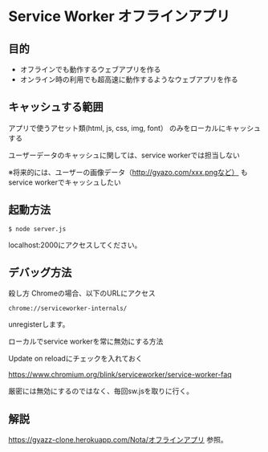 # Service Worker オフラインアプリ

## 目的

- オフラインでも動作するウェブアプリを作る
- オンライン時の利用でも超高速に動作するようなウェブアプリを作る

## キャッシュする範囲

アプリで使うアセット類(html, js, css, img, font） のみをローカルにキャッシュする

ユーザーデータのキャッシュに関しては、service workerでは担当しない

※将来的には、ユーザーの画像データ（http://gyazo.com/xxx.pngなど）
もservice workerでキャッシュしたい

## 起動方法

```
$ node server.js
```

localhost:2000にアクセスしてください。

## デバッグ方法

殺し方
Chromeの場合、以下のURLにアクセス

`chrome://serviceworker-internals/`

unregisterします。

ローカルでservice workerを常に無効にする方法

Update on reloadにチェックを入れておく

https://www.chromium.org/blink/serviceworker/service-worker-faq

厳密には無効にするのではなく、毎回sw.jsを取りに行く。

## 解説

https://gyazz-clone.herokuapp.com/Nota/オフラインアプリ
参照。

